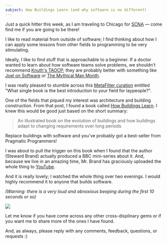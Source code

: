 ```yaml
---
subject: How Buildings Learn (and why software is no different)
---
```


Just a quick hitter this week, as I am traveling to Chicago for [SCNA][scna] &mdash; come find me if
you are going to be there!

I like to read material from outside of software; I find thinking about how I can apply some lessons
from other fields to programming to be very stimulating.

Ideally, I like to find stuff that is approachable to a beginner. If a doctor wanted to learn about
how software teams solve problems, we shouldn't recommend [Knuth's TAOCP][k]; they are probably 
better with something like [Joel on Software][j] or [The Mythical Man Month][mm].

I was really pleased to stumble across this [MetaFilter curation][mf] entitled "What single book is 
the best introduction to your field for laypeople?".

One of the fields that piqued my interest was architecture and building construction. From that post, 
I found a book called [How Buildings Learn][hbl]. I knew this would be good just based on the short
summary:

> An illustrated book on the evolution of buildings and how buildings adapt to changing requirements over long periods

Replace buildings with software and you've probably got a best-seller from Pragmatic Programmers!

I was about to pull the trigger on this book when I found that the author (Steward Brand) 
actually produced a BBC mini-series about it. And, because we live in an amazing time, Mr. Brand
has graciously uploaded the whole thing to [YouTube][yt].

And it is really lovely; I watched the whole thing over two evenings. I would highly recommend it 
to anyone that builds software.

*(Warning: there is a very loud and obnoxious beeping during the first 10 seconds or so)*

<a href="http://www.youtube.com/watch?v=AvEqfg2sIH0#t=20" target="_blank">
  <img src="http://i.imgur.com/odd58FK.png" />
</a>

Let me know if you have come across any other cross-displinary gems or if you want me to share more
of the ones I have found.

And, as always, please reply with any comments, feedback, questions, or requests :)


[scna]: http://scna.softwarecraftsmanship.org/
[k]: http://en.wikipedia.org/wiki/The_Art_of_Computer_Programming
[j]: http://www.amazon.com/Joel-Software-Occasionally-Developers-Designers/dp/1590593898
[mm]: http://en.wikipedia.org/wiki/The_Mythical_Man-Month
[mf]: http://ask.metafilter.com/71101/What-single-book-is-the-best-introduction-to-your-field-or-specialization-within-your-field-for-laypeople
[hbl]: http://en.wikipedia.org/wiki/How_Buildings_Learn
[yt]: http://www.youtube.com/user/brandst/videos